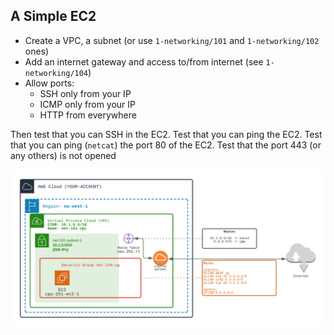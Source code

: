 ## A Simple EC2 

- Create a VPC, a subnet (or use `1-networking/101` and `1-networking/102` ones)
- Add an internet gateway and access to/from internet (see `1-networking/104`)
- Allow ports:
  - SSH only from your IP
  - ICMP only from your IP
  - HTTP from everywhere
    
Then test that you can SSH in the EC2.
Test that you can ping the EC2.
Test that you can ping (`netcat`) the port 80 of the EC2.
Test that the port 443 (or any others) is not opened

![Image of VPC](./doc/201-basic-ec2.png)
